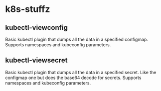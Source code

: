 # k8s-stuffz

## kubectl-viewconfig

Basic kubectl plugin that dumps all the data in a specified configmap. Supports namespaces and kubeconfig parameters.

## kubectl-viewsecret

Basic kubectl plugin that dumps all the data in a specified secret. Like the configmap one but does the base64 decode for secrets. Supports namespaces and kubeconfig parameters.
